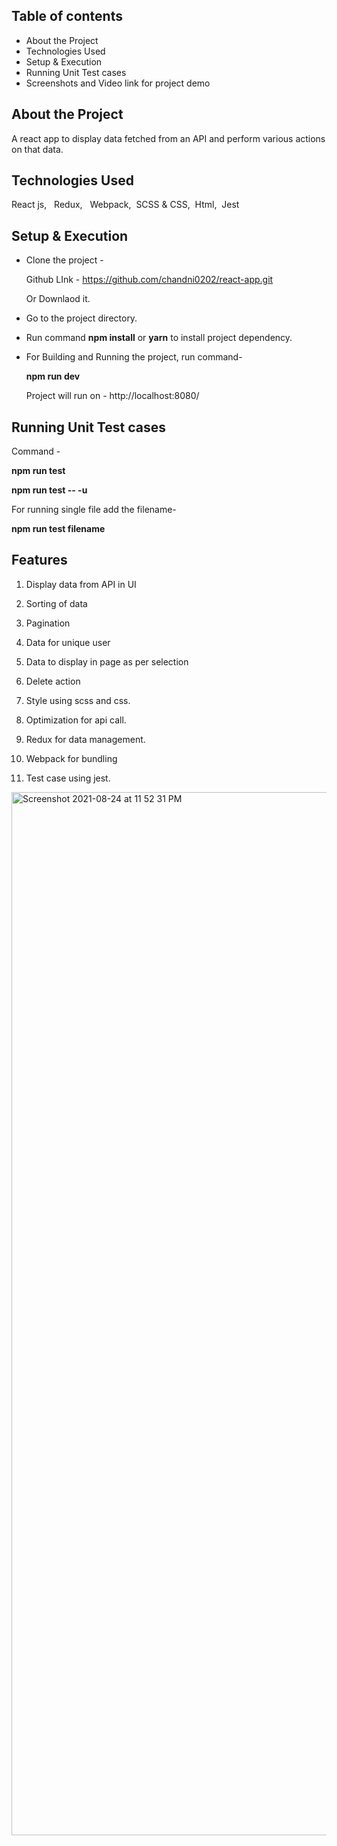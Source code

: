 ## Table of contents
* About the Project
* Technologies Used
* Setup & Execution
* Running Unit Test cases
* Screenshots and Video link for project demo

## About the Project
A react app to display data fetched from an API and perform various actions on that data.

## Technologies Used
   React js,&nbsp;&nbsp; Redux,&nbsp; &nbsp;Webpack,&nbsp;&nbsp;SCSS & CSS,&nbsp;&nbsp;Html,&nbsp;&nbsp;Jest
## Setup & Execution

  * Clone the project -

    Github LInk -
    https://github.com/chandni0202/react-app.git
    
    Or Downlaod it.

  * Go to the project directory.

  * Run command **npm install** or **yarn** to install project  dependency.

  * For Building and Running the project, run command-

    **npm run dev**
     
    Project will run on - http://localhost:8080/
 
## Running Unit Test cases

  Command -

   **npm run test**
   
   **npm run test -- -u**

   For running single file add the filename-

   **npm run test filename**

## Features

1. Display data from API in UI

2. Sorting of data

3. Pagination

4. Data for unique user

5. Data to display in page as per selection

6. Delete action

7. Style using scss and css.

8. Optimization for api call.

9. Redux for data management.

10. Webpack for bundling

11. Test case using jest.
   
<img width="1669" alt="Screenshot 2021-08-24 at 11 52 31 PM" src="https://user-images.githubusercontent.com/31884004/130671017-6c3a278b-a322-4de2-90af-34a332b5c8a4.png">

